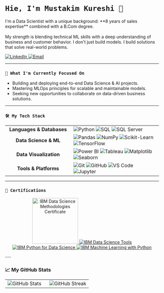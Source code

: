 # ```Hie, I'm Mustakim Kureshi 👋```

<p align="left">
  I'm a Data Scientist with a unique background: **8 years of sales expertise** combined with a B.Com degree.
  <br><br>
  My strength is blending technical ML skills with a deep understanding of business and customer behavior. I don't just build models. 
  I build solutions that solve real-world problems.
</p>

<p align="left">
  <a href="https://www.linkedin.com/in/mustakimkureshi/" target="_blank">
    <img src="https://img.shields.io/badge/LinkedIn-0077B5?style=for-the-badge&logo=linkedin&logoColor=white" alt="LinkedIn"/>
  </a>
  <a href="mailto:kureshi.mustkim@outlook.com">
    <img src="https://img.shields.io/badge/Email-0078D4?style=for-the-badge&logo=microsoft-outlook&logoColor=white" alt="Email"/>
  </a>
</p>

---

### ```🔭 What I'm Currently Focused On```

* Building and deploying end-to-end Data Science & AI projects.
* Mastering MLOps principles for scalable and maintainable models.
* Seeking new opportunities to collaborate on data-driven business solutions.

---

### ```🛠️ My Tech Stack```

<table>
  <tr>
    <td align="center" width="200">
      <strong>Languages & Databases</strong>
    </td>
    <td>
      <img src="https://img.shields.io/badge/Python-3776AB?style=for-the-badge&logo=python&logoColor=white" alt="Python" />
      <img src="https://img.shields.io/badge/SQL-4479A1?style=for-the-badge&logo=sql&logoColor=white" alt="SQL" />
      <img src="https://img.shields.io/badge/SQL Server-CC2927?style=for-the-badge&logo=microsoft-sql-server&logoColor=white" alt="SQL Server" />
    </td>
  </tr>
  <tr>
    <td align="center">
      <strong>Data Science & ML</strong>
    </td>
    <td>
      <img src="https://img.shields.io/badge/Pandas-150458?style=for-the-badge&logo=pandas&logoColor=white" alt="Pandas" />
      <img src="https://img.shields.io/badge/NumPy-013243?style=for-the-badge&logo=numpy&logoColor=white" alt="NumPy" />
      <img src="https://img.shields.io/badge/SciKit Learn-F7931E?style=for-the-badge&logo=scikit-learn&logoColor=white" alt="Scikit-Learn" />
      <img src="https://img.shields.io/badge/TensorFlow-FF6F00?style=for-the-badge&logo=tensorflow&logoColor=white" alt="TensorFlow" />
    </td>
  </tr>
  <tr>
    <td align="center">
      <strong>Data Visualization</strong>
    </td>
    <td>
      <img src="https://img.shields.io/badge/Power%20BI-F2C811?style=for-the-badge&logo=powerbi&logoColor=black" alt="Power BI" />
      <img src="https://img.shields.io/badge/Tableau-E97627?style=for-the-badge&logo=tableau&logoColor=white" alt="Tableau" />
      <img src="https://img.shields.io/badge/Matplotlib-313131?style=for-the-badge&logo=matplotlib&logoColor=white" alt="Matplotlib" />
      <img src="https://img.shields.io/badge/Seaborn-34A853?style=for-the-badge&logo=seaborn&logoColor=white" alt="Seaborn" />
    </td>
  </tr>
  <tr>
    <td align="center">
      <strong>Tools & Platforms</strong>
    </td>
    <td>
      <img src="https://img.shields.io/badge/Git-F05032?style=for-the-badge&logo=git&logoColor=white" alt="Git" />
      <img src="https://img.shields.io/badge/GitHub-181717?style=for-the-badge&logo=github&logoColor=white" alt="GitHub" />
      <img src="https://img.shields.io/badge/VS%20Code-007ACC?style=for-the-badge&logo=visual-studio-code&logoColor=white" alt="VS Code" />
      <img src="https://img.shields.io/badge/Jupyter-F37626?style=for-the-badge&logo=jupyter&logoColor=white" alt="Jupyter" />
    </td>
  </tr>
</table>

---


### ```🏅 Certifications```

<p align="center">
  <a href="https://www.credly.com/badges/f03981e1-2a41-4c2a-83fe-4a4d67e9bec9/public_url">
    <img src='https://images.credly.com/size/680x680/images/3e42e90a-da56-4680-9f9b-140e8a1dd6d4/blob' alt="IBM Data Science Methodologies Certificate" width="150" />
  </a>
  
  <a href = "https://www.credly.com/badges/18d9531d-ed1e-4cbf-9486-3387b30fe717/public_url">
  <img src= "https://images.credly.com/size/680x680/images/aa8b8df6-98d7-4bf5-9546-dd4c1103d718/blob" alt = 'IBM Data Science Tools' wideth='150' />
  </a>

  <a href = "https://www.credly.com/badges/b4ab73c5-6fa8-44e6-b030-39dffb920738/public_url">
  <img src= "https://images.credly.com/size/680x680/images/b40db465-587f-45eb-a854-af8630a630e7/blob" alt = 'IBM Python for Data Science' wideth='150' />
  </a>

  <a href = "https://www.credly.com/badges/b4ab73c5-6fa8-44e6-b030-39dffb920738/public_url">
  <img src= "https://images.credly.com/size/680x680/images/ede27d34-ab6b-4eef-8808-f266564df2a2/blob" alt = 'IBM Machine Learning with Python' wideth='150' />
  </a>
  </p>
---

### 📈 My GitHub Stats

<table width="100%">
  <tr>
    <td width="50%">
      <img align="center" src="https://github-readme-stats.vercel.app/api?username=kureshimustakim&show_icons=true&theme=merko&hide_border=true&layout=compact" alt="GitHub Stats" />
    </td>
    <td width="50%">
      <img align="center" src="https://github-readme-streak-stats.herokuapp.com/?user=Kureshimustakim&theme=merko&hide_border=true" alt="GitHub Streak" />
    </td>
  </tr>
</table>
